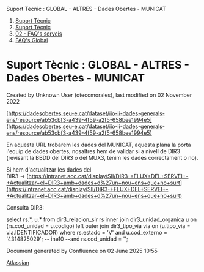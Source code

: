 Suport Tècnic : GLOBAL - ALTRES - Dades Obertes - MUNICAT  

1.  [Suport Tècnic](index.md)
2.  [Suport Tècnic](13893782.md)
3.  [02 - FAQ's serveis](26313393.md)
4.  [FAQ's Global](28705585.md)

Suport Tècnic : GLOBAL - ALTRES - Dades Obertes - MUNICAT
=========================================================

Created by Unknown User (oteccmorales), last modified on 02 November 2022

[https://dadesobertes.seu-e.cat/dataset/iio-ii-dades-generals-ens/resource/ab53cbf3-a439-4f59-a2f5-658bee1994e5](https://dadesobertes.seu-e.cat/dataset/iio-ii-dades-generals-ens/resource/ab53cbf3-a439-4f59-a2f5-658bee1994e5)

  

En aquesta URL trobarem les dades del MUNICAT, aquesta plana la porta l'equip de dades obertes, nosaltres hem de validar si a nivell de DIR3 (revisant la BBDD del DIR3 o del MUX3, tenim les dades correctament o no).

Si hem d'actualitzar les dades del DIR3 → [https://intranet.aoc.cat/display/SII/DIR3-+FLUX+DEL+SERVEI+-+Actualitzar+el+DIR3+amb+dades+d%27un+nou+ens+que+no+surt](https://intranet.aoc.cat/display/SII/DIR3-+FLUX+DEL+SERVEI+-+Actualitzar+el+DIR3+amb+dades+d%27un+nou+ens+que+no+surt)

Consulta DIR3:

select rs.\*, u.\*
  from dir3\_relacion\_sir rs
 inner join dir3\_unidad\_organica u
    on (rs.cod\_unidad = u.codigo)
  left outer join dir3\_tipo\_via via
    on (u.tipo\_via = via.IDENTIFICADOR)
 where rs.estado = 'V'
 and u.cod\_externo = '4314825029'; -- ine10
 --and rs.cod\_unidad = '';

  

  

Document generated by Confluence on 02 June 2025 10:55

[Atlassian](http://www.atlassian.com/)
